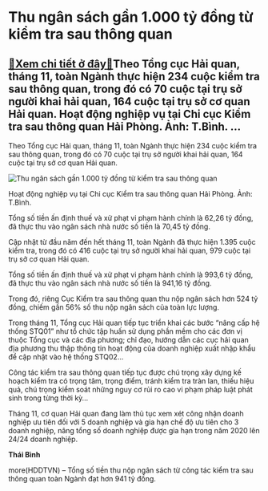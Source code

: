 Thu ngân sách gần 1.000 tỷ đồng từ kiểm tra sau thông quan
==========================================================

[:gift:Xem chi tiết ở đây:gift:](https://hddtvn.com/thu-ngan-sach-gan-1-000-ty-dong-tu-kiem-tra-sau-thong-quan-2/)Theo Tổng cục Hải quan, tháng 11, toàn Ngành thực hiện 234 cuộc kiểm tra sau thông quan, trong đó có 70 cuộc tại trụ sở người khai hải quan, 164 cuộc tại trụ sở cơ quan Hải quan. Hoạt động nghiệp vụ tại Chi cục Kiểm tra sau thông quan Hải Phòng. Ảnh: T.Bình. …
--------------------------------------------------------------------------------------------------------------------------------------------------------------------------------------------------------------------------------------------------------------------


Theo Tổng cục Hải quan, tháng 11, toàn Ngành thực hiện 234 cuộc kiểm tra sau thông quan, trong đó có 70 cuộc tại trụ sở người khai hải quan, 164 cuộc tại trụ sở cơ quan Hải quan.





![Thu ngân sách gần 1.000 tỷ đồng từ kiểm tra sau thông quan](https://hddtvn.com/wp-content/uploads/2021/01/1009_quy-trinh-kiYm-tra-sau-thong-quan.jpg "Thu ngân sách gần 1.000 tỷ đồng từ kiểm tra sau thông quan")


Hoạt động nghiệp vụ tại Chi cục Kiểm tra sau thông quan Hải Phòng. Ảnh: T.Bình.



Tổng số tiền ấn định thuế và xử phạt vi phạm hành chính là 62,26 tỷ đồng, đã thực thu vào ngân sách nhà nước số tiền là 70,45 tỷ đồng.


Cập nhật từ đầu năm đến hết tháng 11, toàn Ngành đã thực hiện 1.395 cuộc kiểm tra, trong đó có 416 cuộc tại trụ sở người khai hải quan, 979 cuộc tại trụ sở cơ quan Hải quan.


Tổng số tiền ấn định thuế và xử phạt vi phạm hành chính là 993,6 tỷ đồng, đã thực thu vào ngân sách nhà nước số tiền là 941,16 tỷ đồng.


Trong đó, riêng Cục Kiểm tra sau thông quan thu nộp ngân sách hơn 524 tỷ đồng, chiếm gần 56% số thu nộp ngân sách của toàn lực lượng.


Trong tháng 11, Tổng cục Hải quan tiếp tục triển khai các bước “nâng cấp hệ thống STQ01” như tổ chức tập huấn sử dụng phần mềm cho các đơn vị thuộc Tổng cục và các địa phương; chỉ đạo, hướng dẫn các cục hải quan địa phương thu thập thông tin hoạt động của doanh nghiệp xuất nhập khẩu để cập nhật vào hệ thống STQ02…


Công tác kiểm tra sau thông quan tiếp tục được chú trọng xây dựng kế hoạch kiểm tra có trọng tâm, trọng điểm, tránh kiểm tra tràn lan, thiếu hiệu quả, chú trọng kiểm soát những nguy cơ rủi ro cao vi phạm pháp luật phát sinh trong từng thời kỳ…


Tháng 11, cơ quan Hải quan đang làm thủ tục xem xét công nhận doanh nghiệp ưu tiên đối với 5 doanh nghiệp và gia hạn chế độ ưu tiên cho 3 doanh nghiệp, nâng tổng số doanh nghiệp được gia hạn trong năm 2020 lên 24/24 doanh nghiệp.




**Thái Bình**



more(HDDTVN) – Tổng số tiền thu nộp ngân sách từ công tác kiểm tra sau thông quan toàn Ngành đạt hơn 941 tỷ đồng.

